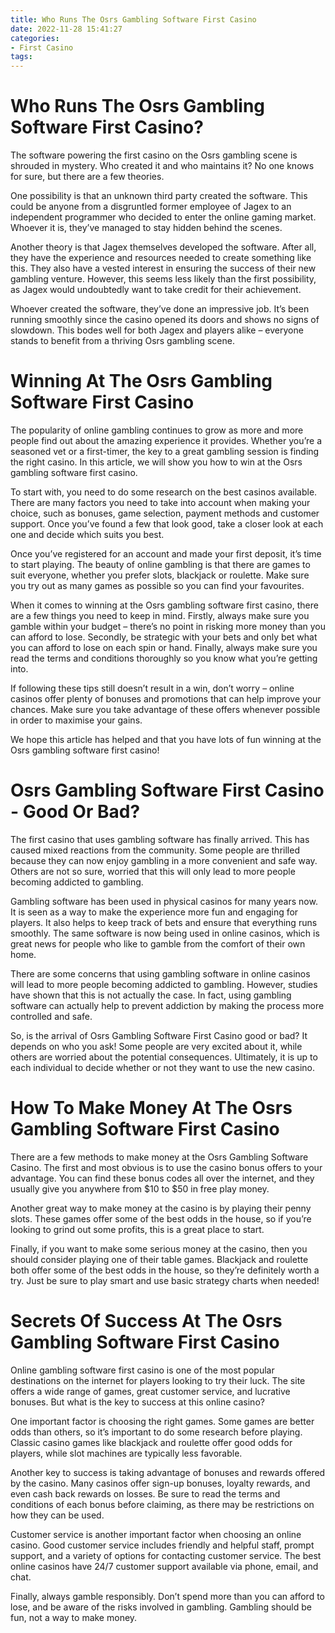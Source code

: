 ```yaml
---
title: Who Runs The Osrs Gambling Software First Casino
date: 2022-11-28 15:41:27
categories:
- First Casino
tags:
---
```



#  Who Runs The Osrs Gambling Software First Casino?

The software powering the first casino on the Osrs gambling scene is shrouded in mystery. Who created it and who maintains it? No one knows for sure, but there are a few theories.

One possibility is that an unknown third party created the software. This could be anyone from a disgruntled former employee of Jagex to an independent programmer who decided to enter the online gaming market. Whoever it is, they’ve managed to stay hidden behind the scenes.

Another theory is that Jagex themselves developed the software. After all, they have the experience and resources needed to create something like this. They also have a vested interest in ensuring the success of their new gambling venture. However, this seems less likely than the first possibility, as Jagex would undoubtedly want to take credit for their achievement.

Whoever created the software, they’ve done an impressive job. It’s been running smoothly since the casino opened its doors and shows no signs of slowdown. This bodes well for both Jagex and players alike – everyone stands to benefit from a thriving Osrs gambling scene.

#  Winning At The Osrs Gambling Software First Casino

The popularity of online gambling continues to grow as more and more people find out about the amazing experience it provides. Whether you’re a seasoned vet or a first-timer, the key to a great gambling session is finding the right casino. In this article, we will show you how to win at the Osrs gambling software first casino.

To start with, you need to do some research on the best casinos available. There are many factors you need to take into account when making your choice, such as bonuses, game selection, payment methods and customer support. Once you’ve found a few that look good, take a closer look at each one and decide which suits you best.

Once you’ve registered for an account and made your first deposit, it’s time to start playing. The beauty of online gambling is that there are games to suit everyone, whether you prefer slots, blackjack or roulette. Make sure you try out as many games as possible so you can find your favourites.

When it comes to winning at the Osrs gambling software first casino, there are a few things you need to keep in mind. Firstly, always make sure you gamble within your budget – there’s no point in risking more money than you can afford to lose. Secondly, be strategic with your bets and only bet what you can afford to lose on each spin or hand. Finally, always make sure you read the terms and conditions thoroughly so you know what you’re getting into.

If following these tips still doesn’t result in a win, don’t worry – online casinos offer plenty of bonuses and promotions that can help improve your chances. Make sure you take advantage of these offers whenever possible in order to maximise your gains.

We hope this article has helped and that you have lots of fun winning at the Osrs gambling software first casino!

#  Osrs Gambling Software First Casino - Good Or Bad?

The first casino that uses gambling software has finally arrived. This has caused mixed reactions from the community. Some people are thrilled because they can now enjoy gambling in a more convenient and safe way. Others are not so sure, worried that this will only lead to more people becoming addicted to gambling.

Gambling software has been used in physical casinos for many years now. It is seen as a way to make the experience more fun and engaging for players. It also helps to keep track of bets and ensure that everything runs smoothly. The same software is now being used in online casinos, which is great news for people who like to gamble from the comfort of their own home.

There are some concerns that using gambling software in online casinos will lead to more people becoming addicted to gambling. However, studies have shown that this is not actually the case. In fact, using gambling software can actually help to prevent addiction by making the process more controlled and safe.

So, is the arrival of Osrs Gambling Software First Casino good or bad? It depends on who you ask! Some people are very excited about it, while others are worried about the potential consequences. Ultimately, it is up to each individual to decide whether or not they want to use the new casino.

#  How To Make Money At The Osrs Gambling Software First Casino 

There are a few methods to make money at the Osrs Gambling Software Casino. The first and most obvious is to use the casino bonus offers to your advantage. You can find these bonus codes all over the internet, and they usually give you anywhere from $10 to $50 in free play money.

Another great way to make money at the casino is by playing their penny slots. These games offer some of the best odds in the house, so if you’re looking to grind out some profits, this is a great place to start.

Finally, if you want to make some serious money at the casino, then you should consider playing one of their table games. Blackjack and roulette both offer some of the best odds in the house, so they’re definitely worth a try. Just be sure to play smart and use basic strategy charts when needed!

#  Secrets Of Success At The Osrs Gambling Software First Casino

Online gambling software first casino is one of the most popular destinations on the internet for players looking to try their luck. The site offers a wide range of games, great customer service, and lucrative bonuses. But what is the key to success at this online casino?

One important factor is choosing the right games. Some games are better odds than others, so it’s important to do some research before playing. Classic casino games like blackjack and roulette offer good odds for players, while slot machines are typically less favorable.

Another key to success is taking advantage of bonuses and rewards offered by the casino. Many casinos offer sign-up bonuses, loyalty rewards, and even cash back rewards on losses. Be sure to read the terms and conditions of each bonus before claiming, as there may be restrictions on how they can be used.

Customer service is another important factor when choosing an online casino. Good customer service includes friendly and helpful staff, prompt support, and a variety of options for contacting customer service. The best online casinos have 24/7 customer support available via phone, email, and chat.

Finally, always gamble responsibly. Don’t spend more than you can afford to lose, and be aware of the risks involved in gambling. Gambling should be fun, not a way to make money.